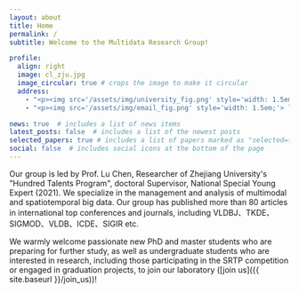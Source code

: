 ```yaml
---
layout: about
title: Home
permalink: /
subtitle: Welcome to the Multidata Research Group!

profile:
  align: right
  image: cl_zju.jpg
  image_circular: true # crops the image to make it circular
  address:
    - "<p><img src='/assets/img/university_fig.png' style='width: 1.5em;'> Zhejiang University</p>"
    - "<p><img src='/assets/img/email_fig.png' style='width: 1.5em;'> luchen@zju.edu.cn</p>"

news: true  # includes a list of news items
latest_posts: false  # includes a list of the newest posts
selected_papers: true # includes a list of papers marked as "selected={true}"
social: false  # includes social icons at the bottom of the page
--- 
```


Our group is led by Prof. Lu Chen, Researcher of Zhejiang University's "Hundred Talents Program", doctoral Supervisor, National Special Young Expert (2021). We specialize in the management and analysis of multimodal and spatiotemporal big data. Our group has published more than 80 articles in international top conferences and journals, including VLDBJ、TKDE、SIGMOD、VLDB、ICDE、SIGIR etc.

We warmly welcome passionate new PhD and master students who are preparing for further study, as well as undergraduate students who are interested in research, including those participating in the SRTP competition or engaged in graduation projects, to join our laboratory ([join us]({{ site.baseurl }}/join_us))!

<!-- I have been very fortunate to work with Prof. [Yunjun Gao](https://person.zju.edu.cn/en/gaoyj_en) at Zhejiang University <img src='/assets/img/zju_logo.svg' style="width: 4em;">, with Prof. [Zhikun Zhang](http://zhangzhk.com/) at Stanford University <img src='/assets/img/stanford_logo.svg' style="width: 4em;">, with Prof. [Christian S. Jensen](https://homes.cs.aau.dk/~csj/) at Aalborg University <img src='/assets/img/aau_logo.svg' style="width: 4em;">,  with Prof. [Baihua Zheng](https://faculty.smu.edu.sg/profile/zheng-baihua-521) at Singapore Management University <img src='/assets/img/smu_logo.svg' style="width: 3.5em;">, with Dr. [Jianxun Lian](https://www.microsoft.com/en-us/research/people/jialia) and Dr. [Xing Xie](https://www.microsoft.com/en-us/research/people/xingx/) at [Microsoft Research Asia](https://www.msra.cn/) <img src='/assets/img/microsoft_logo.svg' style="width: 4em;">. -->

<!-- Write your biography here. Tell the world about yourself. Link to your favorite [subreddit](http://reddit.com). You can put a picture in, too. The code is already in, just name your picture `prof_pic.jpg` and put it in the `img/` folder.

Put your address / P.O. box / other info right below your picture. You can also disable any of these elements by editing `profile` property of the YAML header of your `_pages/about.md`. Edit `_bibliography/papers.bib` and Jekyll will render your [publications page](/al-folio/publications/) automatically.

Link to your social media connections, too. This theme is set up to use [Font Awesome icons](http://fortawesome.github.io/Font-Awesome/) and [Academicons](https://jpswalsh.github.io/academicons/), like the ones below. Add your Facebook, Twitter, LinkedIn, Google Scholar, or just disable all of them. -->
